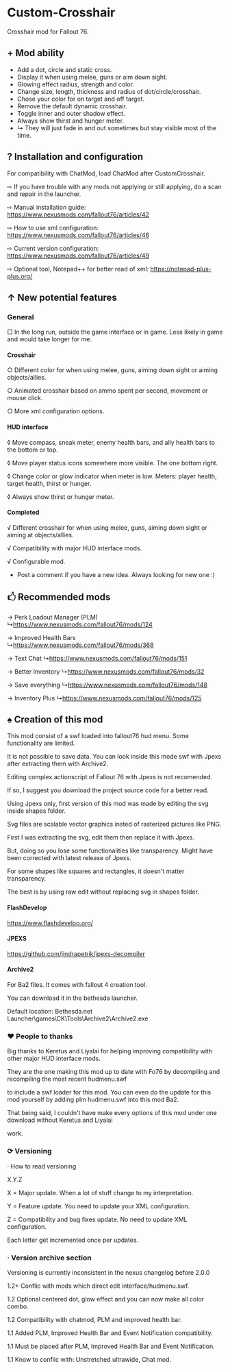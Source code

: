 # Custom-Crosshair
Crosshair mod for Fallout 76. 

## + Mod ability
  - Add a dot, circle and static cross.
  - Display it when using melee, guns or aim down sight.
  - Glowing effect radius, strength and color.
  - Change size, length, thickness and radius of dot/circle/crosshair.
  - Chose your color for on target and off target.
  - Remove the default dynamic crosshair.
  - Toggle inner and outer shadow effect.
  - Always show thirst and hunger meter.
  - ↳ They will just fade in and out sometimes but stay visible most of the time.

## ? Installation and configuration
For compatibility with ChatMod, load ChatMod after CustomCrosshair.

⇨ If you have trouble with any mods not applying or still applying, do a scan and repair in the launcher.

⇨ Manual installation guide: https://www.nexusmods.com/fallout76/articles/42

⇨ How to use xml configuration: https://www.nexusmods.com/fallout76/articles/46

⇨ Current version configuration: https://www.nexusmods.com/fallout76/articles/49

⇨ Optional tool, Notepad++ for better read of xml: https://notepad-plus-plus.org/


## ↑ New potential features
### General
□ In the long run, outside the game interface or in game. Less likely in game and would take longer for me.
#### Crosshair
○ Different color for when using melee, guns, aiming down sight or aiming objects/allies.

○ Animated crosshair based on ammo spent per second, movement or mouse click.

○ More xml configuration options.
#### HUD interface
◊ Move compass, sneak meter, enemy health bars, and ally health bars to the bottom or top.

◊ Move player status icons somewhere more visible. The one bottom right.

◊ Change color or glow indicator when meter is low. Meters: player health, target health, thirst or hunger.

◊ Always show thirst or hunger meter.
#### Completed
√ Different crosshair for when using melee, guns, aiming down sight or aiming at objects/allies.

√ Compatibility with major HUD interface mods.

√ Configurable mod.

* Post a comment if you have a new idea. Always looking for new one :)

## 🖒 Recommended mods
→ Perk Loadout Manager (PLM)
↳https://www.nexusmods.com/fallout76/mods/124

→ Improved Health Bars
↳https://www.nexusmods.com/fallout76/mods/368

→ Text Chat
↳https://www.nexusmods.com/fallout76/mods/151

→ Better Inventory
↳https://www.nexusmods.com/fallout76/mods/32

→ Save everything
↳https://www.nexusmods.com/fallout76/mods/148

→ Inventory Plus
↳https://www.nexusmods.com/fallout76/mods/125

## ♠ Creation of this mod
This mod consist of a swf loaded into fallout76 hud menu. Some functionality are limited.

It is not possible to save data. You can look inside this mode swf with Jpexs after extracting them with Archive2.

Editing complex actionscript of Fallout 76 with Jpexs is not recomended.

If so, I suggest you download the project source code for a better read.

Using Jpexs only, first version of this mod was made by editing the svg inside shapes folder.

Svg files are scalable vector graphics insted of rasterized pictures like PNG.

First I was extracting the svg, edit them then replace it with Jpexs.

But, doing so you lose some functionalities like transparency. Might have been corrected with latest release of Jpexs.

For some shapes like squares and rectangles, it doesn't matter transparency.

The best is by using raw edit without replacing svg in shapes folder.

#### FlashDevelop
https://www.flashdevelop.org/

#### JPEXS
https://github.com/jindrapetrik/jpexs-decompiler

#### Archive2
For Ba2 files. It comes with fallout 4 creation tool.

You can download it in the bethesda launcher.

Default location: Bethesda.net Launcher\games\CK\Tools\Archive2\Archive2.exe



### ♥ People to thanks
Big thanks to Keretus and Liyalai for helping improving compatibility with other major HUD interface mods.

They are the one making this mod up to date with Fo76 by decompiling and recompiling the most recent hudmenu.swf 

to include a swf loader for this mod.
You can even do the update for this mod yourself by adding plm hudmenu.swf into this mod Ba2.

That being said, I couldn't have make every options of this mod under one download without Keretus and Liyalai

work.

### ⟳ Versioning
· How to read versioning

X.Y.Z

X = Major update. When a lot of stuff change to my interpretation.

Y = Feature update. You need to update your XML configuration.

Z = Compatibility and bug fixes update. No need to update XML configuration.

Each letter get incremented once per updates.

### · Version archive section
Versioning is currently inconsistent in the nexus changelog before 2.0.0

1.2+ Conflic with mods which direct edit interface/hudmenu.swf.

1.2 Optional centered dot, glow effect and you can now make all color combo.

1.2 Compatibility with chatmod, PLM and improved health bar.

1.1 Added PLM, Improved Health Bar and Event Notification compatibility.

1.1 Must be placed after PLM, Improved Health Bar and Event Notification.

1.1 Know to conflic with: Unstretched ultrawide, Chat mod.
